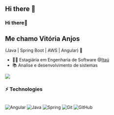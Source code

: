 ## Hi there 👋

<!--
**anjosvitoria/anjosvitoria** is a ✨ _special_ ✨ repository because its `README.md` (this file) appears on your GitHub profile.

Here are some ideas to get you started:

- 🔭 I’m currently working on ...
- 🌱 I’m currently learning ...
- 👯 I’m looking to collaborate on ...
- 🤔 I’m looking for help with ...
- 💬 Ask me about ...
- 📫 How to reach me: ...
- 😄 Pronouns: ...
- ⚡ Fun fact: ...
-->

### Hi there👋

## Me chamo Vitória Anjos
(Java | Spring Boot | AWS | Angular) 🚀
- 👩‍💻 Estagiária em Engenharia de Software @[Itaú](https://www.itau.com.br/)
- 📚 Analise e desenvolvimento de sistemas

<a href="https://www.linkedin.com/in/vitória-pereira-dos-anjos-1143501a8/" target="_blank"><img src="https://img.shields.io/badge/-LinkedIn-%230077B5?style=for-the-badge&logo=linkedin&logoColor=white" target="_blank"></a> 

### ⚡ Technologies


<div style="display: inline_block"><br/>
  <img align="center" alt="Angular" src="https://img.shields.io/badge/Angular-DD0031?style=for-the-badge&logo=angular&logoColor=white" />
  <img align="center" alt="Java" src="https://img.shields.io/badge/Java-ED8B00?style=for-the-badge&logo=openjdk&logoColor=white" />
  <img align="center" alt="Spring" src="https://img.shields.io/badge/Spring-6DB33F?style=for-the-badge&logo=spring&logoColor=white" />
  <img  align="center" alt="Git" src="https://img.shields.io/badge/GIT-E44C30?style=for-the-badge&logo=git&logoColor=white" />
  <img  align="center" alt="GitHub" src="https://img.shields.io/badge/GitHub-100000?style=for-the-badge&logo=github&logoColor=white" />

  
</div>
